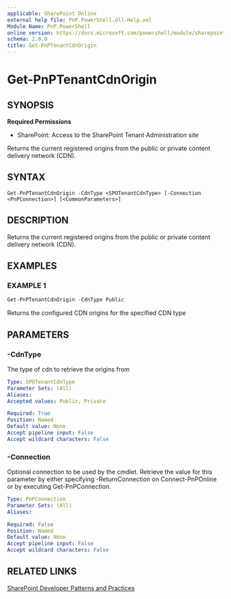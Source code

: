 ```yaml
---
applicable: SharePoint Online
external help file: PnP.PowerShell.dll-Help.xml
Module Name: PnP.PowerShell
online version: https://docs.microsoft.com/powershell/module/sharepoint-pnp/get-pnptenantcdnorigin
schema: 2.0.0
title: Get-PnPTenantCdnOrigin
---
```


# Get-PnPTenantCdnOrigin

## SYNOPSIS

**Required Permissions**

* SharePoint: Access to the SharePoint Tenant Administration site

Returns the current registered origins from the public or private content delivery network (CDN).

## SYNTAX

```
Get-PnPTenantCdnOrigin -CdnType <SPOTenantCdnType> [-Connection <PnPConnection>] [<CommonParameters>]
```

## DESCRIPTION
Returns the current registered origins from the public or private content delivery network (CDN).

## EXAMPLES

### EXAMPLE 1
```powershell
Get-PnPTenantCdnOrigin -CdnType Public
```

Returns the configured CDN origins for the specified CDN type

## PARAMETERS

### -CdnType
The type of cdn to retrieve the origins from

```yaml
Type: SPOTenantCdnType
Parameter Sets: (All)
Aliases:
Accepted values: Public, Private

Required: True
Position: Named
Default value: None
Accept pipeline input: False
Accept wildcard characters: False
```

### -Connection
Optional connection to be used by the cmdlet. Retrieve the value for this parameter by either specifying -ReturnConnection on Connect-PnPOnline or by executing Get-PnPConnection.

```yaml
Type: PnPConnection
Parameter Sets: (All)
Aliases:

Required: False
Position: Named
Default value: None
Accept pipeline input: False
Accept wildcard characters: False
```

## RELATED LINKS

[SharePoint Developer Patterns and Practices](https://aka.ms/sppnp)